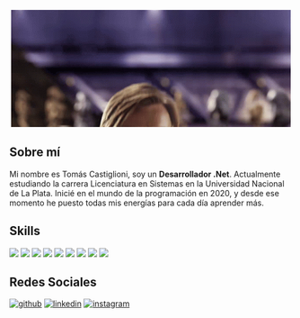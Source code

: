 
<p align="center">
  <img src="hellothere.gif" alt="animated" />
</p>

## Sobre mí
Mi nombre es Tomás Castiglioni, soy un **Desarrollador .Net**. Actualmente estudiando la carrera Licenciatura en Sistemas en la Universidad Nacional de La Plata. Inicié en el mundo de la programación en 2020, y desde ese momento he puesto todas mis energías para cada día aprender más.

## Skills 

<img src ="https://img.shields.io/badge/C%23-239120?style=for-the-badge&logo=c-sharp&logoColor=white" /> <img src="https://img.shields.io/badge/.NET-5C2D91?style=for-the-badge&logo=.net&logoColor=white" />  <img src="https://img.shields.io/badge/HTML5-E34F26?style=for-the-badge&logo=html5&logoColor=white" /> <img src="https://img.shields.io/badge/CSS3-1572B6?style=for-the-badge&logo=css3&logoColor=white" /> <img src="https://img.shields.io/badge/JavaScript-323330?style=for-the-badge&logo=javascript&logoColor=F7DF1E" /> <img src="https://img.shields.io/badge/React-20232A?style=for-the-badge&logo=react&logoColor=61DAFB" /> <img src="https://img.shields.io/badge/Bootstrap-563D7C?style=for-the-badge&logo=bootstrap&logoColor=white" /> <img src="https://img.shields.io/badge/Chakra--UI-319795?style=for-the-badge&logo=chakra-ui&logoColor=white" /> <img src=" https://img.shields.io/badge/Git-F05032?style=for-the-badge&logo=git&logoColor=white" />

## Redes Sociales

[<img src='https://cdn.jsdelivr.net/npm/simple-icons@3.0.1/icons/github.svg' alt='github' height='40'>](https://github.com/castitomas)  [<img src='https://cdn.jsdelivr.net/npm/simple-icons@3.0.1/icons/linkedin.svg' alt='linkedin' height='40'>](https://www.linkedin.com/in/tomás-castiglioni/)  [<img src='https://cdn.jsdelivr.net/npm/simple-icons@3.0.1/icons/instagram.svg' alt='instagram' height='40'>](https://www.instagram.com/_castitomas/)  


